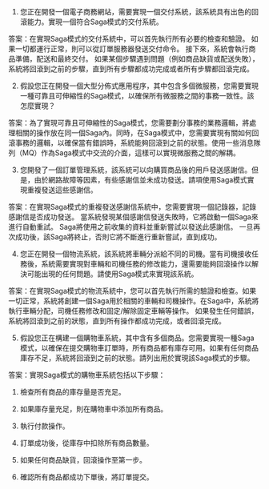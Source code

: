 

1. 您正在開發一個電子商務網站，需要實現一個交付系統，該系統具有出色的回滾能力。實現一個符合Saga模式的交付系統。

答案：在實現Saga模式的交付系統中，可以首先執行所有必要的檢查和驗證。 如果一切都運行正常，則可以從訂單服務器發送交付命令。 接下來，系統會執行商品準備，配送和最終交付。 如果某個步驟遇到問題（例如商品缺貨或配送失敗），系統將回滾到之前的步驟，直到所有步驟都成功完成或者所有步驟都回滾完成。

2. 假設您正在開發一個大型分佈式應用程序，其中包含多個微服務，您需要實現一種可靠且可伸縮性的Saga模式，以確保所有微服務之間的事務一致性。該怎麼實現？

答案：為了實現可靠且可伸縮性的Saga模式，您需要劃分事務的業務邏輯，將處理相關的操作放在同一個Saga內。同時，在Saga模式中，您需要實現有關如何回滾事務的邏輯，以確保當有錯誤時，系統能夠回滾到之前的狀態。使用一些消息隊列（MQ）作為Saga模式中交流的介面，這樣可以實現微服務之間的解耦。

3. 您開發了一個訂單管理系統，該系統可以向購買商品後的用戶發送感謝信。但是，由於網路故障等因素，有些感謝信並未成功發送。請項使用Saga模式實現重複發送這些感謝信。

答案：在實現Saga模式的重複發送感謝信系統中，您需要實現一個記錄器，記錄感謝信是否成功發送。 當系統發現某個感謝信發送失敗時，它將啟動一個Saga來進行自動重試。 Saga將使用之前收集的資料並重新嘗試以發送此感謝信。 一旦再次成功後，該Saga將終止，否則它將不斷進行重新嘗試，直到成功。

4. 您正在開發一個物流系統，該系統將車輛分派給不同的司機。當有司機接收任務後，系統需要實現對車輛和司機任務的修改能力，還需要能夠回滾操作以解決可能出現的任何問題。請使用Saga模式來實現該系統。

答案：在實現Saga模式的物流系統中，您可以首先執行所需的驗證和檢查。如果一切正常，系統將創建一個Saga用於相關的車輛和司機操作。在Saga中，系統將執行車輛分配，司機任務修改和固定/解除固定車輛等操作。 如果發生任何錯誤，系統將回滾到之前的狀態，直到所有操作都成功完成，或者回滾完成。

5. 假設您正在構建一個購物車系統，其中含有多個商品。您需要實現一種Saga模式，以確保在提交購物車訂單時，所有商品都有庫存可用。如果有任何商品庫存不足，系統將回滾到之前的狀態。請列出用於實現該Saga模式的步驟。

答案：實現Saga模式的購物車系統包括以下步驟：

1. 檢查所有商品的庫存量是否充足。

2. 如果庫存量充足，則在購物車中添加所有商品。

3. 執行付款操作。

4. 訂單成功後，從庫存中扣除所有商品數量。

5. 如果任何商品缺貨，回滾操作至第一步。

6. 確認所有商品都成功下單後，將訂單提交。